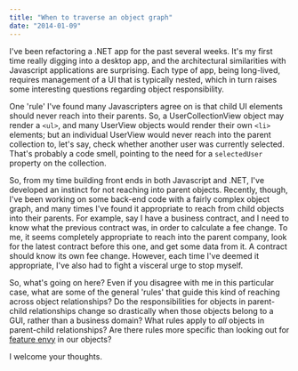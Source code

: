 ```yaml
---
title: "When to traverse an object graph"
date: "2014-01-09"
---
```


I've been refactoring a .NET app for the past several weeks. It's my first time really digging into a desktop app, and the architectural similarities with Javascript applications are surprising. Each type of app, being long-lived, requires management of a UI that is typically nested, which in turn raises some interesting questions regarding object responsibility.

One 'rule' I've found many Javascripters agree on is that child UI elements should never reach into their parents. So, a UserCollectionView object may render a `<ul>`, and many UserView objects would render their own `<li>` elements; but an individual UserView would never reach into the parent collection to, let's say, check whether another user was currently selected. That's probably a code smell, pointing to the need for a `selectedUser` property on the collection.

So, from my time building front ends in both Javascript and .NET, I've developed an instinct for not reaching into parent objects. Recently, though, I've been working on some back-end code with a fairly complex object graph, and many times I've found it appropriate to reach from child objects into their parents. For example, say I have a business contract, and I need to know what the previous contract was, in order to calculate a fee change. To me, it seems completely appropriate to reach into the parent company, look for the latest contract before this one, and get some data from it. A contract should know its own fee change. However, each time I've deemed it appropriate, I've also had to fight a visceral urge to stop myself.

So, what's going on here? Even if you disagree with me in this particular case, what are some of the general 'rules' that guide this kind of reaching across object relationships? Do the responsibilities for objects in parent-child relationships change so drastically when those objects belong to a GUI, rather than a business domain? What rules apply to _all_ objects in parent-child relationships? Are there rules more specific than looking out for [feature envy](http://sourcemaking.com/refactoring/feature-envy) in our objects?

I welcome your thoughts.
